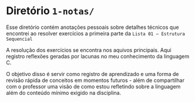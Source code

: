 # Diretório `1-notas/`

Esse diretório contém anotações pessoais sobre detalhes técnicos que encontrei ao resolver exercícios a primeira parte da `Lista 01 – Estrutura Sequencial`

A resolução dos exercícios se encontra nos aquivos principais. Aqui registro reflexões geradas por lacunas no meu conhecimento da linguagem C.

O objetivo disso é servir como registro de aprendizado e uma forma de revisão rápida de conceitos em momentos futuros - além de compartilhar com o professor uma visão de como estou refletindo sobre a linguagem além do conteúdo mínimo exigido na disciplina.